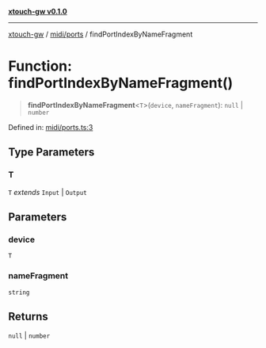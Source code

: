 [**xtouch-gw v0.1.0**](../../../README.md)

***

[xtouch-gw](../../../README.md) / [midi/ports](../README.md) / findPortIndexByNameFragment

# Function: findPortIndexByNameFragment()

> **findPortIndexByNameFragment**\<`T`\>(`device`, `nameFragment`): `null` \| `number`

Defined in: [midi/ports.ts:3](https://github.com/JulienCr/xtouch-gw/blob/4762a61efc98f67cb78942b4a0e2d9f4848bdf43/src/midi/ports.ts#L3)

## Type Parameters

### T

`T` *extends* `Input` \| `Output`

## Parameters

### device

`T`

### nameFragment

`string`

## Returns

`null` \| `number`
